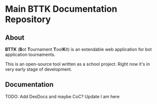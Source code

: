 # Main BTTK Documentation Repository
## About
**BTTK** (**B**ot **T**ournament **T**ool**K**it) is an extendable web application for bot application tournaments.

This is an open-source tool written as a school project. Right now it's in very early stage of development.
## Documentation
TODO: Add DesDocs and maybe CoC? 
Update
I am here
<!--stackedit_data:
eyJoaXN0b3J5IjpbMTIwNjY2MDE0OSw5ODY2MzA4NTIsLTg5Nz
Q3MjI2N119
-->